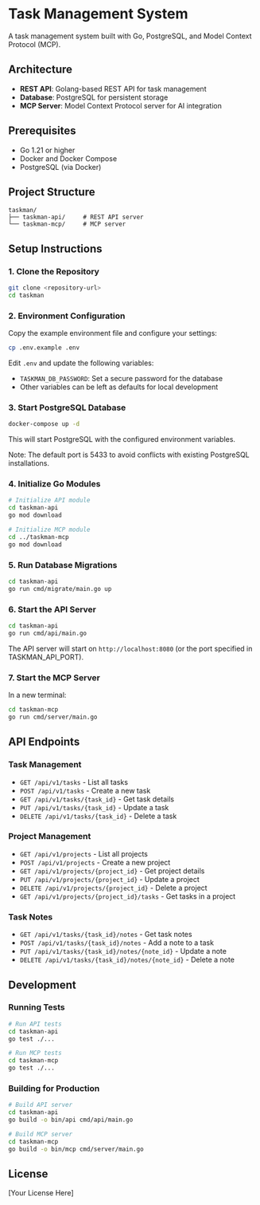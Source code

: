 # Task Management System

A task management system built with Go, PostgreSQL, and Model Context Protocol (MCP).

## Architecture

- **REST API**: Golang-based REST API for task management
- **Database**: PostgreSQL for persistent storage
- **MCP Server**: Model Context Protocol server for AI integration

## Prerequisites

- Go 1.21 or higher
- Docker and Docker Compose
- PostgreSQL (via Docker)

## Project Structure

```
taskman/
├── taskman-api/     # REST API server
└── taskman-mcp/     # MCP server
```

## Setup Instructions

### 1. Clone the Repository

```bash
git clone <repository-url>
cd taskman
```

### 2. Environment Configuration

Copy the example environment file and configure your settings:

```bash
cp .env.example .env
```

Edit `.env` and update the following variables:
- `TASKMAN_DB_PASSWORD`: Set a secure password for the database
- Other variables can be left as defaults for local development

### 3. Start PostgreSQL Database

```bash
docker-compose up -d
```

This will start PostgreSQL with the configured environment variables.

Note: The default port is 5433 to avoid conflicts with existing PostgreSQL installations.

### 4. Initialize Go Modules

```bash
# Initialize API module
cd taskman-api
go mod download

# Initialize MCP module
cd ../taskman-mcp
go mod download
```

### 5. Run Database Migrations

```bash
cd taskman-api
go run cmd/migrate/main.go up
```

### 6. Start the API Server

```bash
cd taskman-api
go run cmd/api/main.go
```

The API server will start on `http://localhost:8080` (or the port specified in TASKMAN_API_PORT).

### 7. Start the MCP Server

In a new terminal:

```bash
cd taskman-mcp
go run cmd/server/main.go
```

## API Endpoints

### Task Management
- `GET /api/v1/tasks` - List all tasks
- `POST /api/v1/tasks` - Create a new task
- `GET /api/v1/tasks/{task_id}` - Get task details
- `PUT /api/v1/tasks/{task_id}` - Update a task
- `DELETE /api/v1/tasks/{task_id}` - Delete a task

### Project Management
- `GET /api/v1/projects` - List all projects
- `POST /api/v1/projects` - Create a new project
- `GET /api/v1/projects/{project_id}` - Get project details
- `PUT /api/v1/projects/{project_id}` - Update a project
- `DELETE /api/v1/projects/{project_id}` - Delete a project
- `GET /api/v1/projects/{project_id}/tasks` - Get tasks in a project

### Task Notes
- `GET /api/v1/tasks/{task_id}/notes` - Get task notes
- `POST /api/v1/tasks/{task_id}/notes` - Add a note to a task
- `PUT /api/v1/tasks/{task_id}/notes/{note_id}` - Update a note
- `DELETE /api/v1/tasks/{task_id}/notes/{note_id}` - Delete a note

## Development

### Running Tests

```bash
# Run API tests
cd taskman-api
go test ./...

# Run MCP tests
cd taskman-mcp
go test ./...
```

### Building for Production

```bash
# Build API server
cd taskman-api
go build -o bin/api cmd/api/main.go

# Build MCP server
cd taskman-mcp
go build -o bin/mcp cmd/server/main.go
```

## License

[Your License Here]